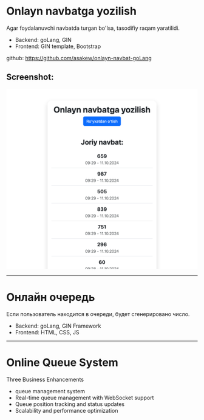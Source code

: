 # Onlayn navbatga yozilish
Agar foydalanuvchi navbatda turgan bo'lsa, tasodifiy raqam yaratilidi.
- Backend: goLang, GIN
- Frontend: GIN template, Bootstrap

github: https://github.com/asakew/onlayn-navbat-goLang

## Screenshot:
![localhost_8080_.png](version-gin%2Fweb%2Fassets%2Fscreenshot%2Flocalhost_8080_.png)
________________________________________________

# Онлайн очередь
Если пользователь находится в очереди, будет сгенерировано число.
- Backend: goLang, GIN Framework
- Frontend: HTML, CSS, JS
________________________________________________

# Online Queue System
Three Business Enhancements

- queue management system
- Real-time queue management with WebSocket support
- Queue position tracking and status updates
- Scalability and performance optimization

